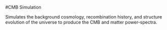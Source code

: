 #CMB Simulation

Simulates the background cosmology, recombination history, and structure evolution of the universe to produce the CMB and matter power-spectra.
